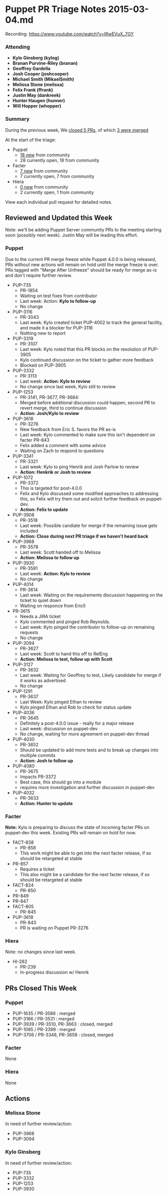 # Puppet PR Triage Notes 2015-03-04.md

Recording: https://www.youtube.com/watch?v=IRwEVuX_7GY

### Attending

* **Kylo Ginsberg (kylog)**
* **Branan Purvine-Riley (branan)**
* **Geoffrey Gardella**
* **Josh Cooper (joshcooper)**
* **Michael Smith (MikaelSmith)**
* **Melissa Stone (melissa)**
* **Felix Frank (ffrank)**
* **Justin May (dankreek)**
* **Hunter Haugen (hunner)**
* **Will Hopper (whopper)**

### Summary

During the previous week, We [closed 5 PRs](https://github.com/pulls?q=repo%3Apuppetlabs%2Fpuppet+repo%3Apuppetlabs%2Ffacter+repo%3Apuppetlabs%2Fhiera+is%3Apr+label%3ATriaged+closed%3A%222015-02-25+..+2015-03-04%22++-label%3APL), of which [3 were merged](https://github.com/pulls?q=repo%3Apuppetlabs%2Fpuppet+repo%3Apuppetlabs%2Ffacter+repo%3Apuppetlabs%2Fhiera+is%3Apr+label%3ATriaged+merged%3A%222015-02-25+..+2015-03-04%22+-label%3APL)

At the start of the triage:

* Puppet
  - [18 new](https://github.com/puppetlabs/puppet/pulls?q=is%3Apr+created%3A%222015-02-25+..+2015-03-04%22+-label%3APL+) from community
  - 28 currently open, 18 from community
* Facter
  - [7 new](https://github.com/puppetlabs/facter/pulls?q=is%3Apr+created%3A%222015-02-25+..+2015-03-04%22+-label%3APL+) from community
  - 7 currently open, 7 from community
* Hiera
  - [0 new](https://github.com/puppetlabs/hiera/pulls?q=is%3Apr+created%3A%222015-02-25+..+2015-03-04%22+-label%3APL+) from community
  - 2 currently open, 1 from community

View each individual pull request for detailed notes.

## Reviewed and Updated this Week

Note: we'll be adding Puppet Server community PRs to the meeting starting soon (possibly next week). Justin May will be leading this effort.

### Puppet

Due to the current PR merge freeze while Puppet 4.0.0 is being released, PRs without new actions will remain on hold until the merge freeze is over. PRs tagged with "Merge After Unfreeze" should be ready for merge as-is and don't require further review.

* PUP-735
  - PR-1854
  - Waiting on test fixes from contributor
  - Last week: Action: **Kylo to follow-up**
  - No change
* PUP-3116
  - PR-3043
  - Last week: Kylo created ticket PUP-4002 to track the general facility, and made it a blocker for PUP-3116
  - Nothing new to report
* PUP-3319
  - PR-3107
  - Last week: Kylo noted that this PR blocks on the resolution of PUP-3905
  - Kylo continued discussion on the ticket to gather more feedback
  - Blocked on PUP-3905
* PUP-3332
  - PR-3113
  - Last week: **Action: Kylo to review**
  - No change since last week, Kylo still to review
* PUP-1253
  - PR-3141, PR-3677, PR-3684:
  - Merged before additional discussion could happen, second PR to revert merge, third to continue discussion
  - **Action: Josh/Kylo to review**
* PUP-3618
  - PR-3276
  - New feedback from Eric S. favors the PR as-is
  - Last week: Kylo commented to make sure this isn't dependent on facter PR-843
  - Felix added a comment with some advice
  - Waiting on Zach to respond to questions
* PUP-3341
  - PR-3321
  - Last week: Kylo to ping Henrik and Josh Parlow to review
  - **Action: Henkrik or Josh to review**
* PUP-1072
  - PR-3372
  - This is targeted for post-4.0.0
  - Felix and Kylo discussed some modified approaches to addressing this, so Felix will try them out and solicit further feedback on puppet-dev.
  - **Action: Felix to update**
* PUP-3908
  - PR-3518
  - Last week: Possible candiate for merge if the remaining issue gets included
  - **Action: Close during next PR triage if we haven't heard back**
* PUP-3968
  - PR-3578
  - Last week: Scott handed off to Melissa
  - **Action: Melissa to follow up**
* PUP-3930
  - PR-3591
  - Last week: **Action: Kylo to review**
  - No change
* PUP-4014
  - PR-3614
  - Last week: Waiting on the requirements discussion happening on the ticket to quiet down
  - Waiting on responce from Eric0
* PR-3615
  - Needs a JIRA ticket
  - Kylo commented and pinged Rob Reynolds.
  - Last week: Kylo pinged the contributor to follow-up on remaining requests
  - No change
* PUP-3094
  - PR-3627
  - Last week: Scott to hand this off to RelEng
  - **Action: Melissa to test, follow up with Scott**
* PUP-3127
  - PR-3632
  - Last week: Waiting for Geoffrey to test, Likely candidate for merge if it works as advertised
  - No change
* PUP-1291
  - PR-3637
  - Last Week: Kylo pinged Ethan to review
  - Kylo pinged Ethan and Rob to check for status update
* PUP-4036
  - PR-3645
  - Definitely a post-4.0.0 issue - really for a major release
  - Last week: discussion on puppet-dev
  - No change, waiting for more agreement on puppet-dev thread
* PUP-4030
  - PR-3652
  - Should be updated to add more tests and to break up changes into multiple commits
  - **Action: Josh to follow up**
* PUP-4080
  - PR-3675
  - Impacts PR-3372
  - Best case, this should go into a module
  - requires more investigation and further discussion in puppet-dev
* PUP-4032
  - PR-3633
  - **Action: Hunter to update**

### Facter

**Note:** Kylo is preparing to discuss the state of incoming facter PRs on puppet-dev this week. Existing PRs will remain on hold for now.

* FACT-838
  - PR-858
  - This work might be able to get into the next facter release, if so should be retargeted at stable
* PR-857
  - Requires a ticket
  - This also might be a candidate for the next facter release, if so should be retargeted at stable
* FACT-824
  - PR-850
* PR-849
* PR-847
* FACT-805
  - PR-845
* PUP-3618
  - PR-843
  - PR is waiting on Puppet PR-3276

### Hiera

Note: no changes since last week.

* HI-282
  - PR-239
  - In-progress discussion w/ Henrik

## PRs Closed This Week

### Puppet

* PUP-1635 / PR-3586 : merged
* PUP-3166 / PR-3531 : merged
* PUP-3939 / PR-3510, PR-3663 : closed, merged
* PUP-1085 / PR-3399 : merged
* PUP-3706 / PR-3348, PR-3658 : closed, merged

### Facter

None

### Hiera

None

## Actions

### Melissa Stone

In need of further review/action:

* PUP-3968
* PUP-3094

### Kylo Ginsberg

In need of further review/action:

* PUP-735
* PUP-3332
* PUP-1253
* PUP-3930
